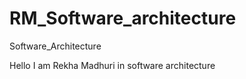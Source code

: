 # RM_Software_architecture
Software_Architecture

Hello I am Rekha Madhuri in software architecture
